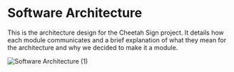 # Software Architecture

This is the architecture design for the Cheetah Sign project. It details how each module communicates and a brief explanation of what they mean for the architecture and why we decided to make it a module.

![Software Architecture (1)](https://github.com/user-attachments/assets/0ec1bb17-b227-459d-80c9-427ee15c9cb0)
